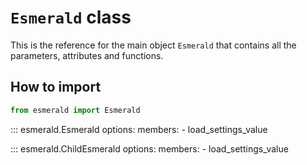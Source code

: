 # **`Esmerald`** class

This is the reference for the main object `Esmerald` that contains all the parameters,
attributes and functions.

## How to import

```python
from esmerald import Esmerald
```

::: esmerald.Esmerald
    options:
        members:
            - load_settings_value


::: esmerald.ChildEsmerald
    options:
        members:
            - load_settings_value
